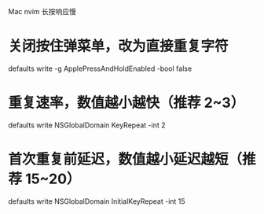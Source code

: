 Mac nvim 长按响应慢
# 关闭按住弹菜单，改为直接重复字符
defaults write -g ApplePressAndHoldEnabled -bool false

# 重复速率，数值越小越快（推荐 2~3）
defaults write NSGlobalDomain KeyRepeat -int 2
# 首次重复前延迟，数值越小延迟越短（推荐 15~20）
defaults write NSGlobalDomain InitialKeyRepeat -int 15
